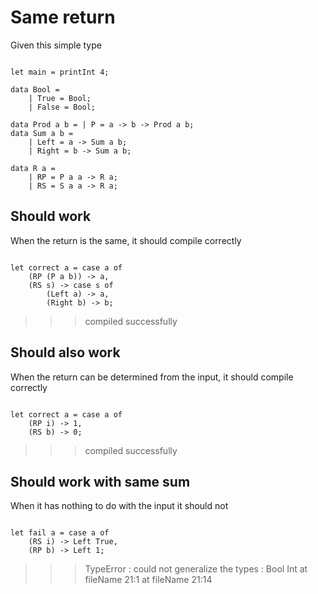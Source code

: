 # Same return

Given this simple type 
```

let main = printInt 4;

data Bool = 
    | True = Bool;
    | False = Bool;

data Prod a b = | P = a -> b -> Prod a b;
data Sum a b = 
    | Left = a -> Sum a b;
    | Right = b -> Sum a b;

data R a = 
    | RP = P a a -> R a;
    | RS = S a a -> R a;

```

## Should work

When the return is the same, it should compile correctly
```

let correct a = case a of
    (RP (P a b)) -> a,
    (RS s) -> case s of
        (Left a) -> a,
        (Right b) -> b;

```
>>>compiled successfully

## Should also work

When the return can be determined from the input, it should compile correctly
```

let correct a = case a of
    (RP i) -> 1,
    (RS b) -> 0;

```
>>>compiled successfully

## Should work with same sum

When it has nothing to do with the input it should not
```

let fail a = case a of
    (RS i) -> Left True,
    (RP b) -> Left 1;
```
>>>TypeError : could not generalize the types : Bool Int at fileName 21:1 at fileName 21:14
